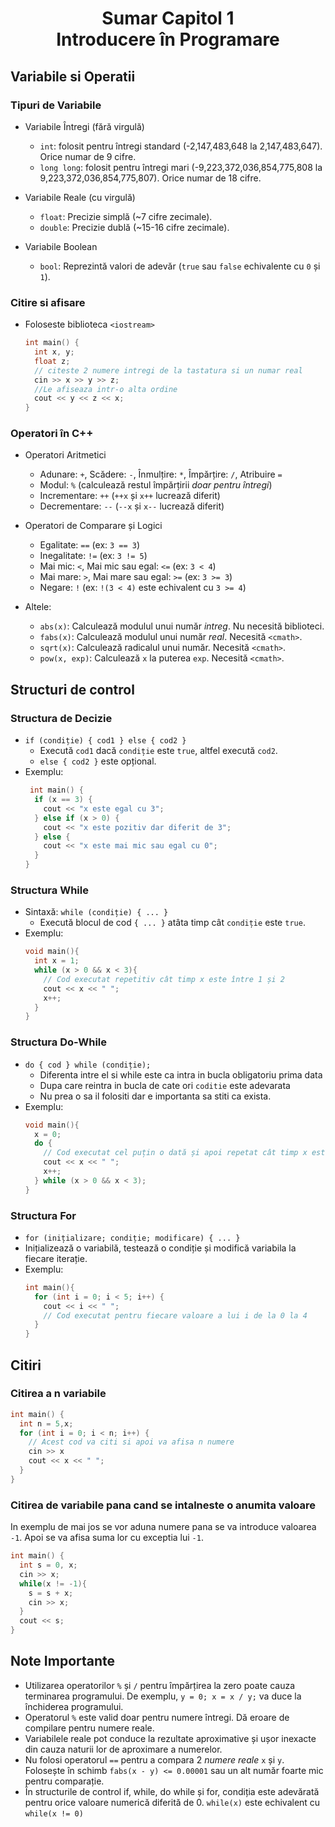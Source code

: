 <h1 align="center">Sumar Capitol 1<br> Introducere în Programare</h1>

## Variabile si Operatii
### Tipuri de Variabile  
- Variabile Întregi (fără virgulă)
  - `int`: folosit pentru întregi standard (-2,147,483,648 la 2,147,483,647).
  Orice numar de 9 cifre.
  - `long long`: folosit pentru întregi mari (-9,223,372,036,854,775,808 la 9,223,372,036,854,775,807). Orice numar de 18 cifre.

- Variabile Reale (cu virgulă)
  - `float`: Precizie simplă (~7 cifre zecimale).
  - `double`: Precizie dublă (~15-16 cifre zecimale).

- Variabile Boolean
  - `bool`: Reprezintă valori de adevăr (`true` sau `false` echivalente cu `0` și `1`).

### Citire si afisare
- Foloseste biblioteca `<iostream>`
  ```cpp
  int main() {
    int x, y;
    float z;
    // citeste 2 numere intregi de la tastatura si un numar real
    cin >> x >> y >> z;
    //Le afiseaza intr-o alta ordine
    cout << y << z << x;
  }
  ```

### Operatori în C++
- Operatori Aritmetici
  - Adunare: `+`, Scădere: `-`, Înmulțire: `*`, Împărțire: `/`, Atribuire `=`
  - Modul: `%` (calculează restul împărțirii *doar pentru întregi*)
  - Incrementare: `++` (`++x` și `x++` lucrează diferit)
  - Decrementare: `--` (`--x` și `x--` lucrează diferit)

- Operatori de Comparare și Logici
  - Egalitate: `==` (ex: `3 == 3`)
  - Inegalitate: `!=` (ex: `3 != 5`)
  - Mai mic: `<`, Mai mic sau egal: `<=` (ex: `3 < 4`)
  - Mai mare: `>`, Mai mare sau egal: `>=` (ex: `3 >= 3`)
  - Negare: `!` (ex: `!(3 < 4)` este echivalent cu `3 >= 4`)

- Altele:
  - `abs(x)`: Calculează modulul unui număr *intreg*. Nu necesită biblioteci.
  - `fabs(x)`: Calculează modulul unui număr *real*. Necesită `<cmath>`.
  - `sqrt(x)`: Calculează radicalul unui număr. Necesită `<cmath>`.
  - `pow(x, exp)`: Calculează `x` la puterea `exp`. Necesită `<cmath>`.

## Structuri de control
### Structura de Decizie
- `if (condiție) { cod1 } else { cod2 }`
  - Execută `cod1` dacă `condiție` este `true`, altfel execută `cod2`.
  - `else { cod2 }` este opțional.
- Exemplu:
  ```cpp
   int main() {
    if (x == 3) {
      cout << "x este egal cu 3";
    } else if (x > 0) {
      cout << "x este pozitiv dar diferit de 3";
    } else {
      cout << "x este mai mic sau egal cu 0";
    }
  }
  ```
### Structura While
- Sintaxă: `while (condiție) { ... }`
  - Execută blocul de cod `{ ... }` atâta timp cât `condiție` este `true`.
- Exemplu:
  ```cpp
  void main(){
    int x = 1;
    while (x > 0 && x < 3){
      // Cod executat repetitiv cât timp x este între 1 și 2
      cout << x << " ";
      x++;
    }
  }

    ```
### Structura Do-While
- `do { cod } while (condiție);`
  - Diferenta intre el si while este ca intra in bucla obligatoriu prima data
  - Dupa care reintra in bucla de cate ori `coditie` este adevarata
  - Nu prea o sa il folositi dar e importanta sa stiti ca exista.
- Exemplu:
  ```cpp
  void main(){
    x = 0;
    do {
      // Cod executat cel puțin o dată și apoi repetat cât timp x este între 1 și 2
      cout << x << " ";
      x++;
    } while (x > 0 && x < 3); 
  }

    ```
### Structura For
- `for (inițializare; condiție; modificare) { ... }`
- Inițializează o variabilă, testează o condiție și modifică variabila la fiecare iterație.
- Exemplu:
  ```cpp
  int main(){
    for (int i = 0; i < 5; i++) {
      cout << i << " ";
      // Cod executat pentru fiecare valoare a lui i de la 0 la 4
    } 
  }

  ```

## Citiri
### Citirea a n variabile
  ```cpp
  int main() {
    int n = 5,x;
    for (int i = 0; i < n; i++) {
      // Acest cod va citi si apoi va afisa n numere
      cin >> x
      cout << x << " ";
    }
  }
  ```
### Citirea de variabile pana cand se intalneste o anumita valoare
In exemplu de mai jos se vor aduna numere pana se va introduce valoarea `-1`. Apoi se va afisa suma lor cu exceptia lui `-1`.
  ```cpp
  int main() {
    int s = 0, x;
    cin >> x;
    while(x != -1){
      s = s + x;
      cin >> x;
    }
    cout << s;
  }
  ```

## Note Importante
- Utilizarea operatorilor `%` și `/` pentru împărțirea la zero poate cauza terminarea programului. De exemplu, `y = 0; x = x / y;` va duce la închiderea programului.
- Operatorul `%` este valid doar pentru numere întregi. Dă eroare de compilare pentru numere reale.
- Variabilele reale pot conduce la rezultate aproximative și ușor inexacte din cauza naturii lor de aproximare a numerelor.
- Nu folosi operatorul `==` pentru a compara 2 *numere reale* `x` și `y`. Folosește în schimb `fabs(x - y) <= 0.00001` sau un alt număr foarte mic pentru comparație.
- În structurile de control if, while, do while și for, condiția este adevărată pentru orice valoare numerică diferită de 0. `while(x)` este echivalent cu `while(x != 0)`
